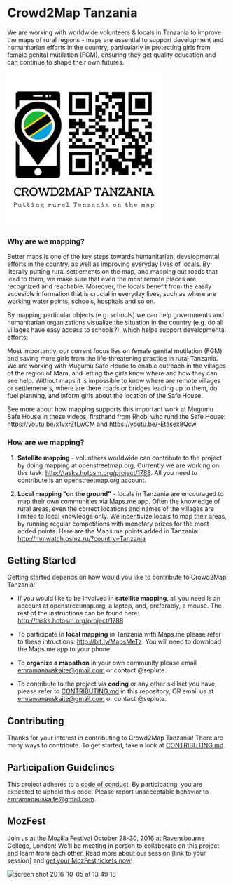 # Crowd2Map Tanzania

We are working with worldwide volunteers & locals in Tanzania to improve the maps of rural regions - maps are essential to support development and humanitarian efforts in the country, particularly in protecting girls from female genital mutilation (FGM), ensuring they get quality education and can continue to shape their own futures.

<img src="https://github.com/seplute/crowd2map/blob/master/images/CROWD2MAP%20TANZANIA.png" width="350">

### Why are we mapping?

Better maps is one of the key steps towards humanitarian, developmental efforts in the country, as well as improving everyday lives of locals. By literally putting rural settlements on the map, and mapping out roads that lead to them, we make sure that even the most remote places are recognized and reachable. Moreover, the locals benefit from the easily accesible information that is crucial in everyday lives, such as where are working water points, schools, hospitals and so on.

By mapping particular objects (e.g. schools) we can help governments and humanitarian organizations visualize the situation in the country (e.g. do all villages have easy access to schools?), which helps support developmental efforts.

Most importantly, our current focus lies on female genital mutilation (FGM) and saving more girls from the life-threatening practice in rural Tanzania. We are working with Mugumu Safe House to enable outreach in the villages of the region of Mara, and letting the girls know where and how they can see help. Without maps it is impossible to know where are remote villages or settlemenets, where are there roads or bridges leading up to them, do fuel planning, and inform girls about the location of the Safe House. 

See more about how mapping supports this important work at Mugumu Safe House in these videos, firsthand from Rhobi who rund the Safe House: https://youtu.be/x1vxrZfLwCM and https://youtu.be/-Etasex8Qcw

### How are we mapping?

1. **Satellite mapping** - volunteers worldwide can contribute to the project by doing mapping at openstreetmap.org. Currently we are working on this task: http://tasks.hotosm.org/project/1788. All you need to contribute is an openstreetmap.org account.

2. **Local mapping "on the ground"** - locals in Tanzania are encouraged to map their own communities via Maps.me app. Often the knowledge of rural areas, even the correct locations and names of the villages are limited to local knowledge only. We incentivize locals to map their areas, by running regular competitions with monetary prizes for the most added points. Here are the Maps.me points added in Tanzania: http://mmwatch.osmz.ru/?country=Tanzania

## Getting Started

Getting started depends on how would you like to contribute to Crowd2Map Tanzania!

* If you would like to be involved in **satellite mapping**, all you need is an account at openstreetmap.org, a laptop, and, preferably, a mouse. The rest of the instructions can be found here: http://tasks.hotosm.org/project/1788

* To participate in **local mapping** in Tanzania with Maps.me please refer to these intructions: http://bit.ly/MapsMeTz. You will need to download the Maps.me app to your phone.

* To **organize a mapathon** in your own community please email emramanauskaite@gmail.com or contact @seplute

* To contribute to the project via **coding** or any other skillset you have, please refer to [CONTRIBUTING.md](CONTRIBUTING.md) in this repository, OR email us at emramanauskaite@gmail.com or contact @seplute.

## Contributing

Thanks for your interest in contributing to Crowd2Map Tanzania! There are many ways to contribute. To get started, take a look at [CONTRIBUTING.md](CONTRIBUTING.md).

## Participation Guidelines

This project adheres to a [code of conduct](CODE_OF_CONDUCT.md). By participating, you are expected to uphold this code. Please report unacceptable behavior to emramanauskaite@gmail.com.

## MozFest

Join us at the [Mozilla Festival](http://mozillafestival.org/) October 28-30, 2016 at Ravensbourne College, London! We'll be meeting in person to collaborate on this project and learn from each other. Read more about our session [link to your session] and [get your MozFest tickets now](https://mozillafestival.org/tickets)!

![screen shot 2016-10-05 at 13 49 18](https://cloud.githubusercontent.com/assets/617994/19124773/8da8a3ce-8b02-11e6-9a11-5166e5179499.png)
